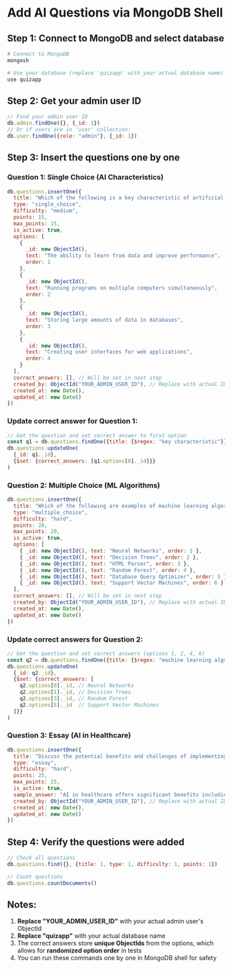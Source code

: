 # Add AI Questions via MongoDB Shell

## Step 1: Connect to MongoDB and select database
```bash
# Connect to MongoDB
mongosh

# Use your database (replace 'quizapp' with your actual database name)
use quizapp
```

## Step 2: Get your admin user ID
```javascript
// Find your admin user ID
db.admin.findOne({}, {_id: 1})
// Or if users are in 'user' collection:
db.user.findOne({role: "admin"}, {_id: 1})
```

## Step 3: Insert the questions one by one

### Question 1: Single Choice (AI Characteristics)
```javascript
db.questions.insertOne({
  title: "Which of the following is a key characteristic of artificial intelligence?",
  type: "single_choice",
  difficulty: "medium",
  points: 15,
  max_points: 15,
  is_active: true,
  options: [
    { 
      _id: new ObjectId(), 
      text: "The ability to learn from data and improve performance", 
      order: 1 
    },
    { 
      _id: new ObjectId(), 
      text: "Running programs on multiple computers simultaneously", 
      order: 2 
    },
    { 
      _id: new ObjectId(), 
      text: "Storing large amounts of data in databases", 
      order: 3 
    },
    { 
      _id: new ObjectId(), 
      text: "Creating user interfaces for web applications", 
      order: 4 
    }
  ],
  correct_answers: [], // Will be set in next step
  created_by: ObjectId("YOUR_ADMIN_USER_ID"), // Replace with actual ID
  created_at: new Date(),
  updated_at: new Date()
})
```

### Update correct answer for Question 1:
```javascript
// Get the question and set correct answer to first option
const q1 = db.questions.findOne({title: {$regex: "key characteristic"}})
db.questions.updateOne(
  {_id: q1._id}, 
  {$set: {correct_answers: [q1.options[0]._id]}}
)
```

### Question 2: Multiple Choice (ML Algorithms)
```javascript
db.questions.insertOne({
  title: "Which of the following are examples of machine learning algorithms commonly used in AI? (Select all that apply)",
  type: "multiple_choice",
  difficulty: "hard",
  points: 20,
  max_points: 20,
  is_active: true,
  options: [
    { _id: new ObjectId(), text: "Neural Networks", order: 1 },
    { _id: new ObjectId(), text: "Decision Trees", order: 2 },
    { _id: new ObjectId(), text: "HTML Parser", order: 3 },
    { _id: new ObjectId(), text: "Random Forest", order: 4 },
    { _id: new ObjectId(), text: "Database Query Optimizer", order: 5 },
    { _id: new ObjectId(), text: "Support Vector Machines", order: 6 }
  ],
  correct_answers: [], // Will be set in next step
  created_by: ObjectId("YOUR_ADMIN_USER_ID"), // Replace with actual ID
  created_at: new Date(),
  updated_at: new Date()
})
```

### Update correct answers for Question 2:
```javascript
// Get the question and set correct answers (options 1, 2, 4, 6)
const q2 = db.questions.findOne({title: {$regex: "machine learning algorithms"}})
db.questions.updateOne(
  {_id: q2._id}, 
  {$set: {correct_answers: [
    q2.options[0]._id, // Neural Networks
    q2.options[1]._id, // Decision Trees  
    q2.options[3]._id, // Random Forest
    q2.options[5]._id  // Support Vector Machines
  ]}}
)
```

### Question 3: Essay (AI in Healthcare)
```javascript
db.questions.insertOne({
  title: "Discuss the potential benefits and challenges of implementing artificial intelligence in healthcare. Provide specific examples and explain how AI could transform medical diagnosis and treatment.",
  type: "essay",
  difficulty: "hard",
  points: 25,
  max_points: 25,
  is_active: true,
  sample_answer: "AI in healthcare offers significant benefits including: 1) Enhanced diagnostic accuracy through medical image analysis (e.g., detecting cancer in radiology scans), 2) Personalized treatment recommendations based on patient data analysis, 3) Drug discovery acceleration through molecular modeling, 4) Predictive analytics for early disease detection. However, challenges include: 1) Data privacy and security concerns with sensitive medical information, 2) Need for regulatory approval and validation of AI systems, 3) Potential bias in AI algorithms that could lead to healthcare disparities, 4) Integration with existing healthcare systems and workflows. AI transformation examples include IBM Watson for oncology treatment recommendations, Google's DeepMind for eye disease detection, and AI-powered robotic surgery systems for precision procedures.",
  created_by: ObjectId("YOUR_ADMIN_USER_ID"), // Replace with actual ID
  created_at: new Date(),
  updated_at: new Date()
})
```

## Step 4: Verify the questions were added
```javascript
// Check all questions
db.questions.find({}, {title: 1, type: 1, difficulty: 1, points: 1})

// Count questions
db.questions.countDocuments()
```

## Notes:
1. **Replace "YOUR_ADMIN_USER_ID"** with your actual admin user's ObjectId
2. **Replace "quizapp"** with your actual database name
3. The correct answers store **unique ObjectIds** from the options, which allows for **randomized option order** in tests
4. You can run these commands one by one in MongoDB shell for safety 